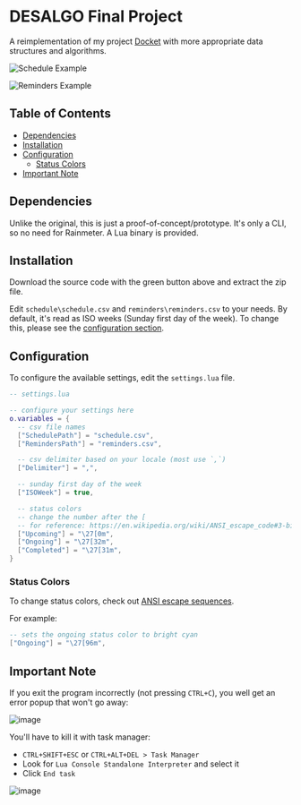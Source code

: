 # DESALGO Final Project

A reimplementation of my project [Docket](https://github.com/ChuseCubr/RM-Docket) with more appropriate data structures and algorithms.

![Schedule Example](https://user-images.githubusercontent.com/27886422/200131964-a28e824c-ad10-4923-b262-e8b768db7577.png)

![Reminders Example](https://user-images.githubusercontent.com/27886422/200131966-55a1dab1-d7ca-40e8-baea-22768801b662.png)

## Table of Contents

* [Dependencies](#dependencies)
* [Installation](#installation)
* [Configuration](#configuration)
  * [Status Colors](#status-colors)
* [Important Note](#important-note)

## Dependencies

Unlike the original, this is just a proof-of-concept/prototype. It's only a CLI, so no need for Rainmeter. A Lua binary is provided.

## Installation

Download the source code with the green button above and extract the zip file.

Edit `schedule\schedule.csv` and `reminders\reminders.csv` to your needs. By default, it's read as ISO weeks (Sunday first day of the week). To change this, please see the [configuration section](https://github.com/ChuseCubr/desalgo-finals#configuration). 

## Configuration

To configure the available settings, edit the `settings.lua` file.

```lua
-- settings.lua

-- configure your settings here
o.variables = {
  -- csv file names
  ["SchedulePath"] = "schedule.csv",
  ["RemindersPath"] = "reminders.csv",

  -- csv delimiter based on your locale (most use `,`)
  ["Delimiter"] = ",",

  -- sunday first day of the week
  ["ISOWeek"] = true,

  -- status colors
  -- change the number after the [
  -- for reference: https://en.wikipedia.org/wiki/ANSI_escape_code#3-bit_and_4-bit
  ["Upcoming"] = "\27[0m",
  ["Ongoing"] = "\27[32m",
  ["Completed"] = "\27[31m",
}
```

### Status Colors

To change status colors, check out [ANSI escape sequences](https://en.wikipedia.org/wiki/ANSI_escape_code#3-bit_and_4-bit).

For example:

```lua
-- sets the ongoing status color to bright cyan
["Ongoing"] = "\27[96m",
```

## Important Note

If you exit the program incorrectly (not pressing `CTRL+C`), you well get an error popup that won't go away:

![image](https://user-images.githubusercontent.com/27886422/200134864-03dd8d81-ddee-4bd8-898b-4d5f96ad73c2.png)

You'll have to kill it with task manager:

* `CTRL+SHIFT+ESC` or `CTRL+ALT+DEL > Task Manager`
* Look for `Lua Console Standalone Interpreter` and select it
* Click `End task`

![image](https://user-images.githubusercontent.com/27886422/200134992-63f6cf33-29d9-4461-8a8d-b35871280686.png)
